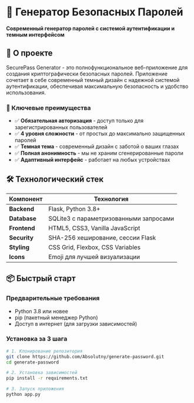 # 🔐 Генератор Безопасных Паролей

**Современный генератор паролей с системой аутентификации и темным интерфейсом**

## 🚀 О проекте

SecurePass Generator - это полнофункциональное веб-приложение для создания криптографически безопасных паролей. Приложение сочетает в себе современный темный дизайн с надежной системой аутентификации, обеспечивая максимальную безопасность и удобство использования.

### 🎯 Ключевые преимущества

- ✅ **Обязательная авторизация** - доступ только для зарегистрированных пользователей
- ✅ **4 уровня сложности** - от простых до максимально защищенных паролей
- ✅ **Темная тема** - современный дизайн с заботой о ваших глазах
- ✅ **Полная анонимность** - мы не храним сгенерированные пароли
- ✅ **Адаптивный интерфейс** - работает на любых устройствах

## 🛠 Технологический стек

| Компонент | Технология |
|-----------|------------|
| **Backend** | Flask, Python 3.8+ |
| **Database** | SQLite3 с параметризованными запросами |
| **Frontend** | HTML5, CSS3, Vanilla JavaScript |
| **Security** | SHA-256 хеширование, сессии Flask |
| **Styling** | CSS Grid, Flexbox, CSS Variables |
| **Icons** | Emoji для лучшей визуализации |

## 📦 Быстрый старт

### Предварительные требования

- Python 3.8 или новее
- pip (пакетный менеджер Python)
- Доступ в интернет (для загрузки зависимостей)

### Установка за 3 шага

```bash
# 1. Клонирование репозитория
git clone https://github.com/Absolutny/generate-password.git
cd generate-password

# 2. Установка зависимостей
pip install -r requirements.txt

# 3. Запуск приложения
python app.py
